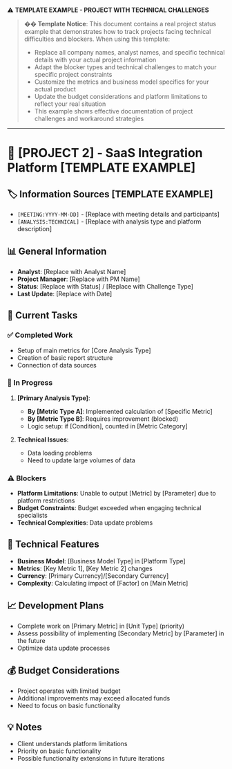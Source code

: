 ⚠️ **TEMPLATE EXAMPLE - PROJECT WITH TECHNICAL CHALLENGES**

> **�� Template Notice**: This document contains a real project status example that demonstrates how to track projects facing technical difficulties and blockers. When using this template:
> - Replace all company names, analyst names, and specific technical details with your actual project information
> - Adapt the blocker types and technical challenges to match your specific project constraints
> - Customize the metrics and business model specifics for your actual product
> - Update the budget considerations and platform limitations to reflect your real situation
> - This example shows effective documentation of project challenges and workaround strategies

---

# 🔗 [PROJECT 2] - SaaS Integration Platform [TEMPLATE EXAMPLE]

## 🏷️ Information Sources [TEMPLATE EXAMPLE]
- `[MEETING:YYYY-MM-DD]` - [Replace with meeting details and participants]
- `[ANALYSIS:TECHNICAL]` - [Replace with analysis type and platform description]

## 📊 General Information
- **Analyst**: [Replace with Analyst Name]
- **Project Manager**: [Replace with PM Name]
- **Status**: [Replace with Status] / [Replace with Challenge Type]
- **Last Update**: [Replace with Date]

## 🎯 Current Tasks

### ✅ Completed Work
- Setup of main metrics for [Core Analysis Type]
- Creation of basic report structure
- Connection of data sources

### 🔄 In Progress
1. **[Primary Analysis Type]**:
   - **By [Metric Type A]**: Implemented calculation of [Specific Metric]
   - **By [Metric Type B]**: Requires improvement (blocked)
   - Logic setup: if [Condition], counted in [Metric Category]

2. **Technical Issues**:
   - Data loading problems
   - Need to update large volumes of data

### ⚠️ Blockers
- **Platform Limitations**: Unable to output [Metric] by [Parameter] due to platform restrictions
- **Budget Constraints**: Budget exceeded when engaging technical specialists
- **Technical Complexities**: Data update problems

## 🔧 Technical Features
- **Business Model**: [Business Model Type] in [Platform Type]
- **Metrics**: [Key Metric 1], [Key Metric 2] changes
- **Currency**: [Primary Currency]/[Secondary Currency]
- **Complexity**: Calculating impact of [Factor] on [Main Metric]

## 📈 Development Plans
- Complete work on [Primary Metric] in [Unit Type] (priority)
- Assess possibility of implementing [Secondary Metric] by [Parameter] in the future
- Optimize data update processes

## 💰 Budget Considerations
- Project operates with limited budget
- Additional improvements may exceed allocated funds
- Need to focus on basic functionality

## 💡 Notes
- Client understands platform limitations
- Priority on basic functionality
- Possible functionality extensions in future iterations
